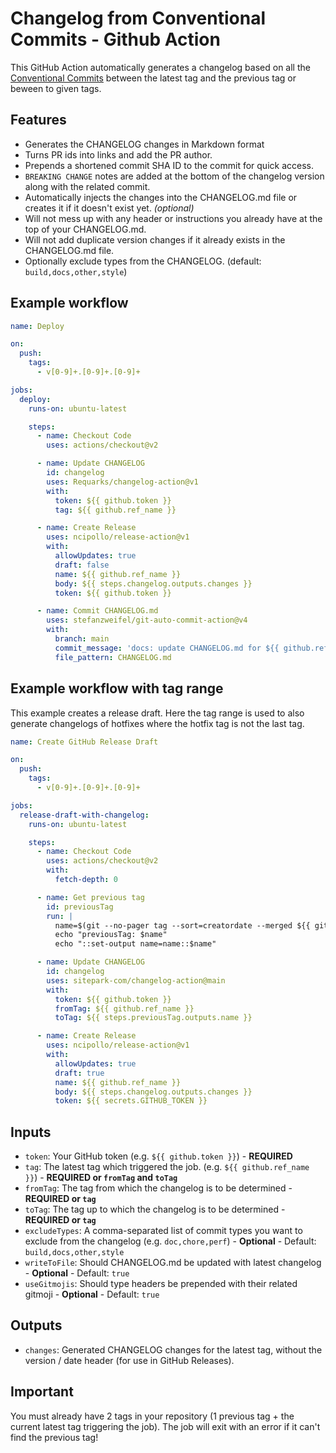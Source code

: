 # Changelog from Conventional Commits - Github Action

This GitHub Action automatically generates a changelog based on all the [Conventional Commits](https://www.conventionalcommits.org) between the latest tag and the previous tag or beween to given tags.

## Features

- Generates the CHANGELOG changes in Markdown format
- Turns PR ids into links and add the PR author.
- Prepends a shortened commit SHA ID to the commit for quick access.
- `BREAKING CHANGE` notes are added at the bottom of the changelog version along with the related commit.
- Automatically injects the changes into the CHANGELOG.md file or creates it if it doesn't exist yet. *(optional)*
- Will not mess up with any header or instructions you already have at the top of your CHANGELOG.md.
- Will not add duplicate version changes if it already exists in the CHANGELOG.md file.
- Optionally exclude types from the CHANGELOG. (default: `build,docs,other,style`)

## Example workflow
``` yaml
name: Deploy

on:
  push:
    tags:
      - v[0-9]+.[0-9]+.[0-9]+

jobs:
  deploy:
    runs-on: ubuntu-latest

    steps:
      - name: Checkout Code
        uses: actions/checkout@v2

      - name: Update CHANGELOG
        id: changelog
        uses: Requarks/changelog-action@v1
        with:
          token: ${{ github.token }}
          tag: ${{ github.ref_name }}

      - name: Create Release
        uses: ncipollo/release-action@v1
        with:
          allowUpdates: true
          draft: false
          name: ${{ github.ref_name }}
          body: ${{ steps.changelog.outputs.changes }}
          token: ${{ github.token }}

      - name: Commit CHANGELOG.md
        uses: stefanzweifel/git-auto-commit-action@v4
        with:
          branch: main
          commit_message: 'docs: update CHANGELOG.md for ${{ github.ref_name }} [skip ci]'
          file_pattern: CHANGELOG.md
```

## Example workflow with tag range

This example creates a release draft. Here the tag range is used to also generate changelogs of hotfixes where the hotfix tag is not the last tag.

``` yaml
name: Create GitHub Release Draft

on:
  push:
    tags:
      - v[0-9]+.[0-9]+.[0-9]+

jobs:
  release-draft-with-changelog:
    runs-on: ubuntu-latest

    steps:
      - name: Checkout Code
        uses: actions/checkout@v2
        with:
          fetch-depth: 0

      - name: Get previous tag
        id: previousTag
        run: |
          name=$(git --no-pager tag --sort=creatordate --merged ${{ github.ref_name }} | tail -2 | head -1)
          echo "previousTag: $name"
          echo "::set-output name=name::$name"

      - name: Update CHANGELOG
        id: changelog
        uses: sitepark-com/changelog-action@main
        with:
          token: ${{ github.token }}
          fromTag: ${{ github.ref_name }}
          toTag: ${{ steps.previousTag.outputs.name }}

      - name: Create Release
        uses: ncipollo/release-action@v1
        with:
          allowUpdates: true
          draft: true
          name: ${{ github.ref_name }}
          body: ${{ steps.changelog.outputs.changes }}
          token: ${{ secrets.GITHUB_TOKEN }}
```

## Inputs
* `token`: Your GitHub token (e.g. `${{ github.token }}`) - **REQUIRED**
* `tag`: The latest tag which triggered the job. (e.g. `${{ github.ref_name }}`) - **REQUIRED or `fromTag` and `toTag`**
* `fromTag`: The tag from which the changelog is to be determined - **REQUIRED or `tag`**
* `toTag`: The tag up to which the changelog is to be determined - **REQUIRED or `tag`**
* `excludeTypes`: A comma-separated list of commit types you want to exclude from the changelog (e.g. `doc,chore,perf`) - **Optional** - Default: `build,docs,other,style`
* `writeToFile`: Should CHANGELOG.md be updated with latest changelog - **Optional** - Default: `true`
* `useGitmojis`: Should type headers be prepended with their related gitmoji - **Optional** - Default: `true`

## Outputs
* `changes`: Generated CHANGELOG changes for the latest tag, without the version / date header (for use in GitHub Releases).

## Important

You must already have 2 tags in your repository (1 previous tag + the current latest tag triggering the job). The job will exit with an error if it can't find the previous tag!
